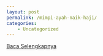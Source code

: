 ```yaml
---
layout: post
permalink: /mimpi-ayah-naik-haji/
categories:
    - Uncategorized
---
```


[Baca Selengkapnya](/05)